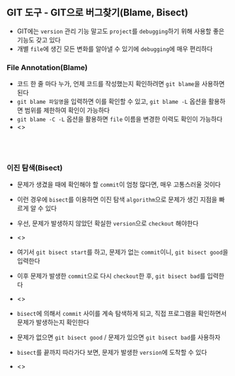 ## GIT 도구 - GIT으로 버그찾기(Blame, Bisect)

- GIT에는 `version` 관리 기능 말고도 `project`를 `debugging`하기 위해 사용할 좋은 기능도 갖고 있다
- 개별 `file`에 생긴 모든 변화를 알아낼 수 있기에 `debugging`에 매우 편리하다

### File Annotation(Blame)
- 코드 한 줄 마다 누가, 언제 코드를 작성했는지 확인하려면 `git blame`을 사용하면 된다
- `git blame 파일명`을 입력하면 이를 확인할 수 있고, `git blame -L` 옵션을 활용하면 범위를 제한하여 확인이 가능하다
- `git blame -C -L` 옵션을 활용하면 `file` 이름을 변경한 이력도 확인이 가능하다
- <>

<br>
 <br>

### 이진 탐색(Bisect)
- 문제가 생겼을 때에 확인해야 할 `commit`이 엄청 많다면, 매우 고통스러울 것이다
- 이런 경우에 `bisect`를 이용하면 이진 탐색 `algorithm`으로 문제가 생긴 지점을 빠르게 알 수 있다
- 우선, 문제가 발생하지 않았던 확실한 `version`으로 `checkout` 해야한다
- <>

- 여기서 `git bisect start`를 하고, 문제가 없는 `commit`이니, `git bisect good`을 입력한다
- 이후 문제가 발생한 `commit`으로 다시 `checkout`한 후, `git bisect bad`를 입력한다
- <>

- `bisect`에 의해서 `commit` 사이를 계속 탐색하게 되고, 직접 프로그램을 확인하면서 문제가 발생하는지 확인한다
- 문제가 없으면 `git bisect good` / 문제가 있으면 `git bisect bad`를 사용하자
- `bisect`를 끝까지 따라가다 보면, 문제가 발생한 `version`에 도착할 수 있다
- <>